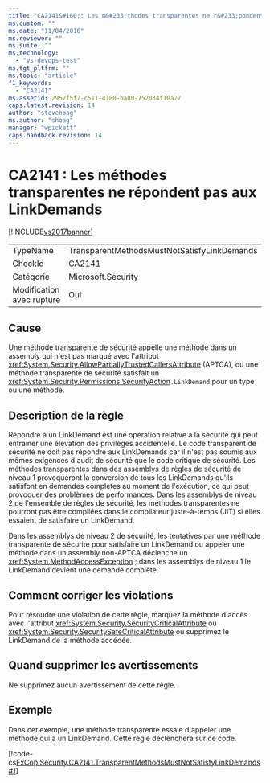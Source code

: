 ```yaml
---
title: "CA2141&#160;: Les m&#233;thodes transparentes ne r&#233;pondent pas aux LinkDemands | Microsoft Docs"
ms.custom: ""
ms.date: "11/04/2016"
ms.reviewer: ""
ms.suite: ""
ms.technology: 
  - "vs-devops-test"
ms.tgt_pltfrm: ""
ms.topic: "article"
f1_keywords: 
  - "CA2141"
ms.assetid: 2957f5f7-c511-4180-ba80-752034f10a77
caps.latest.revision: 14
author: "stevehoag"
ms.author: "shoag"
manager: "wpickett"
caps.handback.revision: 14
---
```

# CA2141&#160;: Les m&#233;thodes transparentes ne r&#233;pondent pas aux LinkDemands
[!INCLUDE[vs2017banner](../code-quality/includes/vs2017banner.md)]

|||  
|-|-|  
|TypeName|TransparentMethodsMustNotSatisfyLinkDemands|  
|CheckId|CA2141|  
|Catégorie|Microsoft.Security|  
|Modification avec rupture|Oui|  
  
## Cause  
 Une méthode transparente de sécurité appelle une méthode dans un assembly qui n'est pas marqué avec l'attribut <xref:System.Security.AllowPartiallyTrustedCallersAttribute> \(APTCA\), ou une méthode transparente de sécurité satisfait un <xref:System.Security.Permissions.SecurityAction>`.LinkDemand` pour un type ou une méthode.  
  
## Description de la règle  
 Répondre à un LinkDemand est une opération relative à la sécurité qui peut entraîner une élévation des privilèges accidentelle.  Le code transparent de sécurité ne doit pas répondre aux LinkDemands car il n'est pas soumis aux mêmes exigences d'audit de sécurité que le code critique de sécurité.  Les méthodes transparentes dans des assemblys de règles de sécurité de niveau 1 provoqueront la conversion de tous les LinkDemands qu'ils satisfont en demandes complètes au moment de l'exécution, ce qui peut provoquer des problèmes de performances.  Dans les assemblys de niveau 2 de l'ensemble de règles de sécurité, les méthodes transparentes ne pourront pas être compilées dans le compilateur juste\-à\-temps \(JIT\) si elles essaient de satisfaire un LinkDemand.  
  
 Dans les assemblys de niveau 2 de sécurité, les tentatives par une méthode transparente de sécurité pour satisfaire un LinkDemand ou appeler une méthode dans un assembly non\-APTCA déclenche un <xref:System.MethodAccessException> ; dans les assemblys de niveau 1 le LinkDemand devient une demande complète.  
  
## Comment corriger les violations  
 Pour résoudre une violation de cette règle, marquez la méthode d'accès avec l'attribut <xref:System.Security.SecurityCriticalAttribute> ou <xref:System.Security.SecuritySafeCriticalAttribute> ou supprimez le LinkDemand de la méthode accédée.  
  
## Quand supprimer les avertissements  
 Ne supprimez aucun avertissement de cette règle.  
  
## Exemple  
 Dans cet exemple, une méthode transparente essaie d'appeler une méthode qui a un LinkDemand.  Cette règle déclenchera sur ce code.  
  
 [!code-cs[FxCop.Security.CA2141.TransparentMethodsMustNotSatisfyLinkDemands#1](../code-quality/codesnippet/CSharp/ca2141-transparent-methods-must-not-satisfy-linkdemands_1.cs)]